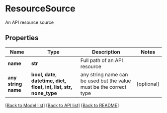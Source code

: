 # ResourceSource

An API resource source

## Properties
Name | Type | Description | Notes
------------ | ------------- | ------------- | -------------
**name** | **str** | Full path of an API resource | 
**any string name** | **bool, date, datetime, dict, float, int, list, str, none_type** | any string name can be used but the value must be the correct type | [optional]

[[Back to Model list]](../README.md#documentation-for-models) [[Back to API list]](../README.md#documentation-for-api-endpoints) [[Back to README]](../README.md)


